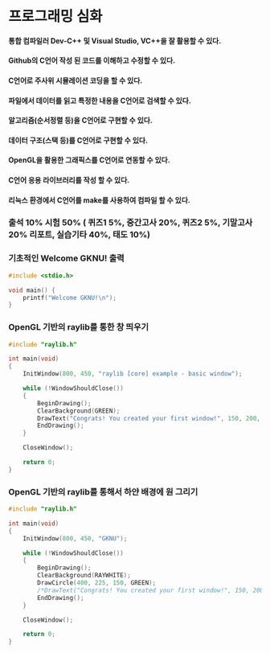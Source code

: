# 프로그래밍 심화

#### 통합 컴파일러 Dev-C++ 및 Visual Studio, VC++을 잘 활용할 수 있다.
#### Github의 C언어 작성 된 코드를 이해하고 수정할 수 있다.
#### C언어로 주사위 시뮬레이션 코딩을 할 수 있다.
#### 파일에서 데이터를 읽고 특정한 내용을 C언어로 검색할 수 있다.
#### 알고리즘(순서정렬 등)을 C언어로 구현할 수 있다.
#### 데이터 구조(스택 등)를 C언어로 구현할 수 있다.
#### OpenGL을 활용한 그래픽스를 C언어로 연동할 수 있다.
#### C언어 응용 라이브러리를 작성 할 수 있다.
#### 리눅스 환경에서 C언어를 make를 사용하여 컴파일 할 수 있다.

### 출석 10% 시험 50% ( 퀴즈1 5%, 중간고사 20%, 퀴즈2 5%, 기말고사 20% 리포트, 실습기타 40%, 태도 10%)


### 기초적인 Welcome GKNU! 출력
```c
#include <stdio.h>

void main() {
	printf("Welcome GKNU!\n");
}
```

### OpenGL 기반의 raylib를 통한 창 띄우기
```c
#include "raylib.h"

int main(void)
{
    InitWindow(800, 450, "raylib [core] example - basic window");

    while (!WindowShouldClose())
    {
        BeginDrawing();
        ClearBackground(GREEN);
        DrawText("Congrats! You created your first window!", 150, 200, 35, BLACK);
        EndDrawing();
    }

    CloseWindow();

    return 0;
}

```

### OpenGL 기반의 raylib를 통해서 하얀 배경에 원 그리기
```c
#include "raylib.h"

int main(void)
{
    InitWindow(800, 450, "GKNU");

    while (!WindowShouldClose())
    {
        BeginDrawing();
        ClearBackground(RAYWHITE);
        DrawCircle(400, 225, 150, GREEN);
        /*DrawText("Congrats! You created your first window!", 150, 200, 35, BLACK);*/
        EndDrawing();
    }

    CloseWindow();

    return 0;
}
```
